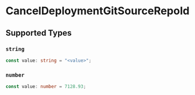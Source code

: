 # CancelDeploymentGitSourceRepoId


## Supported Types

### `string`

```typescript
const value: string = "<value>";
```

### `number`

```typescript
const value: number = 7128.93;
```

